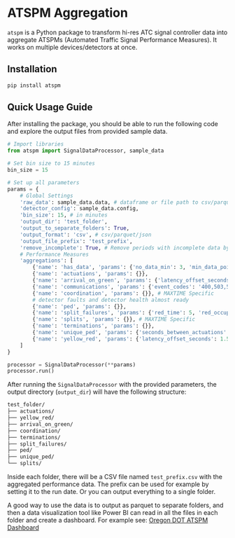 # ATSPM Aggregation

`atspm` is a Python package to transform hi-res ATC signal controller data into aggregate ATSPMs (Automated Traffic Signal Performance Measures). It works on multiple devices/detectors at once.

## Installation

```bash
pip install atspm
```

## Quick Usage Guide

After installing the package, you should be able to run the following code and explore the output files from provided sample data.

```python
# Import libraries
from atspm import SignalDataProcessor, sample_data

# Set bin size to 15 minutes
bin_size = 15

# Set up all parameters
params = {
    # Global Settings
    'raw_data': sample_data.data, # dataframe or file path to csv/parquet/json
    'detector_config': sample_data.config,
    'bin_size': 15, # in minutes
    'output_dir': 'test_folder',
    'output_to_separate_folders': True,
    'output_format': 'csv', # csv/parquet/json
    'output_file_prefix': 'test_prefix',
    'remove_incomplete': True, # Remove periods with incomplete data by joining to the has_data table
    # Performance Measures
    'aggregations': [
        {'name': 'has_data', 'params': {'no_data_min': 3, 'min_data_points': 10}}, # in minutes, ie remove bins with less than 10 rows every 3 minutes
        {'name': 'actuations', 'params': {}},
        {'name': 'arrival_on_green', 'params': {'latency_offset_seconds': 0}},
        {'name': 'communications', 'params': {'event_codes': '400,503,502'}}, # MAXVIEW Specific
        {'name': 'coordination', 'params': {}}, # MAXTIME Specific
        # detector faults and detector health almost ready
        {'name': 'ped', 'params': {}},
        {'name': 'split_failures', 'params': {'red_time': 5, 'red_occupancy_threshold': 0.80, 'green_occupancy_threshold': 0.70, 'by_approach': True}},
        {'name': 'splits', 'params': {}}, # MAXTIME Specific
        {'name': 'terminations', 'params': {}},
        {'name': 'unique_ped', 'params': {'seconds_between_actuations': 15}},
        {'name': 'yellow_red', 'params': {'latency_offset_seconds': 1.5, 'min_red_offset': -8}}, # min_red_offset is optional, it filters out actuations occuring -n seconds before start of red
    ]
}

processor = SignalDataProcessor(**params)
processor.run()
```

After running the `SignalDataProcessor` with the provided parameters, the output directory (`output_dir`) will have the following structure:

```bash
test_folder/
├── actuations/
├── yellow_red/
├── arrival_on_green/
├── coordination/
├── terminations/
├── split_failures/
├── ped/
├── unique_ped/
└── splits/
```
Inside each folder, there will be a CSV file named `test_prefix.csv` with the aggregated performance data. The prefix can be used for example by setting it to the run date. Or you can output everything to a single folder.

A good way to use the data is to output as parquet to separate folders, and then a data visualization tool like Power BI can read in all the files in each folder and create a dashboard. For example see: [Oregon DOT ATSPM Dashboard](https://app.powerbigov.us/view?r=eyJrIjoiNzhmNTUzNDItMzkzNi00YzZhLTkyYWQtYzM1OGExMDk3Zjk1IiwidCI6IjI4YjBkMDEzLTQ2YmMtNGE2NC04ZDg2LTFjOGEzMWNmNTkwZCJ9)

